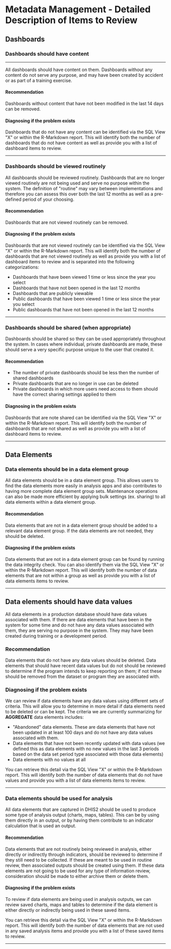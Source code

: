 # Metadata Management - Detailed Description of Items to Review

## Dashboards

### Dashboards should have content

---

All dashboards should have content on them. Dashboards without any content do not serve any purpose, and may have been created by accident or as part of a training exercise.

#### Recommendation

Dashboards without content that have not been modified in the last 14 days can be removed.

#### Diagnosing if the problem exists

Dashboards that do not have any content can be identified via the SQL View "X" or within the R-Markdown report. This will identify both the number of dashboards that do not have content as well as provide you with a list of dashboard items to review.

---

### Dashboards should be viewed routinely

All dashboards should be reviewed routinely. Dashboards that are no longer viewed routinely are not being used and serve no purpose within the system. The definition of "routine" may vary between implementations and therefore you can assess this over both the last 12 months as well as a pre-defined period of your choosing.

#### Recommendation

Dashboards that are not viewed routinely can be removed.

#### Diagnosing if the problem exists

Dashboards that are not viewed routinely can be identified via the SQL View "X" or within the R-Markdown report. This will identify both the number of dashboards that are not viewed routinely as well as provide you with a list of dashboard items to review and is separated into the following categorizations:

- Dashboards that have been viewed 1 time or less since the year you select
- Dashboards that have not been opened in the last 12 months
- Dashboards that are publicly viewable
- Public dashboards that have been viewed 1 time or less since the year you select
- Public dashboards that have not been opened in the last 12 months

---

### Dashboards should be shared (when appropriate)

Dashboards should be shared so they can be used appropriately throughout the system. In cases where individual, private dashboards are made, these should serve a very specific purpose unique to the user that created it.

#### Recommendation

- The number of private dashboards should be less then the number of shared dashboards
- Private dashboards that are no longer in use can be deleted
- Private dashboards in which more users need access to them should have the correct sharing settings applied to them

#### Diagnosing in the problem exists

Dashboards that are note shared can be identified via the SQL View "X" or within the R-Markdown report. This will identify both the number of dashboards that are not shared as well as provide you with a list of dashboard items to review.

---

## Data Elements

### Data elements should be in a data element group

All data elements should be in a data element group. This allows users to find the data elements more easily in analysis apps and also contributes to having more complete data element group sets. Maintenance operations can also be made more efficient by applying bulk settings (ex. sharing) to all data elements within a data element group.

#### Recommendation

Data elements that are not in a data element group should be added to a relevant data element group. If the data elements are not needed, they should be deleted.

#### Diagnosing if the problem exists

Data elements that are not in a data element group can be found by running the data integrity check. You can also identify them via the SQL View "X" or within the R-Markdown report. This will identify both the number of data elements that are not within a group as well as provide you with a list of data elements items to review.

---

## Data elements should have data values

All data elements in a production database should have data values associated with them. If there are data elements that have been in the system for some time and do not have any data values associated with them, they are serving no purpose in the system. They may have been created during training or a development period.

### Recommendation

Data elements that do not have any data values should be deleted. Data elements that should have recent data values but do not should be reviewed to determine if the program intends to keep reporting on them; if not these should be removed from the dataset or program they are associated with.

### Diagnosing if the problem exists

We can review if data elements have any data values using different sets of criteria. This will allow you to determine in more detail if data elements need to be deleted or can be kept. The criteria we are currently summarizing for **AGGREGATE** data elements includes:

- "Abandoned" data elements. These are data elements that have not been updated in at least 100 days and do not have any data values associated with them.
- Data elements that have not been recently updated with data values (we defined this as data elements with no new values in the last 3 periods based on the data set period type associated with those data elements)
- Data elements with no values at all

You can retrieve this detail via the SQL View "X" or within the R-Markdown report. This will identify both the number of data elements that do not have values and provide you with a list of data elements items to review.

---

### Data elements should be used for analysis

All data elements that are captured in DHIS2 should be used to produce some type of analysis output (charts, maps, tables). This can be by using them directly in an output, or by having them contribute to an indicator calculation that is used an output. 

#### Recommendation

Data elements that are not routinely being reviewed in analysis, either directly or indirectly through indicators, should be reviewed to determine if they still need to be collected. If these are meant to be used in routine review, then associated outputs should be created using them. If these data elements are not going to be used for any type of information review, consideration should be made to either archive them or delete them.

#### Diagnosing if the problem exists

To review if data elements are being used in analysis outputs, we can review saved charts, maps and tables to determine if the data element is either directly or indirectly being used in these saved items.

You can retrieve this detail via the SQL View "X" or within the R-Markdown report. This will identify both the number of data elements that are not used in any saved analysis items and provide you with a list of these saved items to review.

---